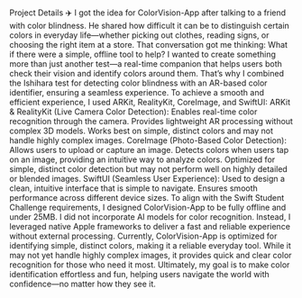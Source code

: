 Project Details ✈️
I got the idea for ColorVision-App after talking to a friend with color blindness. He shared how difficult it can be to distinguish certain colors in everyday life—whether picking out clothes, reading signs, or choosing the right item at a store. That conversation got me thinking: What if there were a simple, offline tool to help?
I wanted to create something more than just another test—a real-time companion that helps users both check their vision and identify colors around them. That’s why I combined the Ishihara test for detecting color blindness with an AR-based color identifier, ensuring a seamless experience.
To achieve a smooth and efficient experience, I used ARKit, RealityKit, CoreImage, and SwiftUI:
ARKit & RealityKit (Live Camera Color Detection):
Enables real-time color recognition through the camera.
Provides lightweight AR processing without complex 3D models.
Works best on simple, distinct colors and may not handle highly complex images.
CoreImage (Photo-Based Color Detection):
Allows users to upload or capture an image.
Detects colors when users tap on an image, providing an intuitive way to analyze colors.
Optimized for simple, distinct color detection but may not perform well on highly detailed or blended images.
SwiftUI (Seamless User Experience):
Used to design a clean, intuitive interface that is simple to navigate.
Ensures smooth performance across different device sizes.
To align with the Swift Student Challenge requirements, I designed ColorVision-App to be fully offline and under 25MB. I did not incorporate AI models for color recognition. Instead, I leveraged native Apple frameworks to deliver a fast and reliable experience without external processing.
Currently, ColorVision-App is optimized for identifying simple, distinct colors, making it a reliable everyday tool. While it may not yet handle highly complex images, it provides quick and clear color recognition for those who need it most.
Ultimately, my goal is to make color identification effortless and fun, helping users navigate the world with confidence—no matter how they see it.
